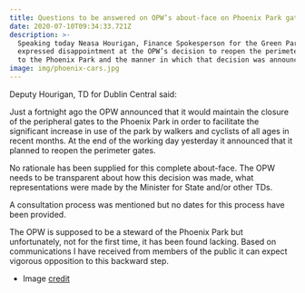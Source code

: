 ```yaml
---
title: Questions to be answered on OPW’s about-face on Phoenix Park gate closures
date: 2020-07-10T09:34:33.721Z
description: >-
  Speaking today Neasa Hourigan, Finance Spokesperson for the Green Party,
  expressed disappointment at the OPW’s decision to reopen the perimeter gates
  to the Phoenix Park and the manner in which that decision was announced. 
image: img/phoenix-cars.jpg
---
```

Deputy Hourigan, TD for Dublin Central said:

Just a fortnight ago the OPW announced that it would maintain the closure of the peripheral gates to the Phoenix Park in order to facilitate the significant increase in use of the park by walkers and cyclists of all ages in recent months.
At the end of the working day yesterday it announced that it planned to reopen the perimeter gates. 

No rationale has been supplied for this complete about-face. The OPW needs to be transparent about how this decision was made, what representations were made by the Minister for State and/or other TDs.

A consultation process was mentioned but no dates for this process have been provided.

The OPW is supposed to be a steward of the Phoenix Park but unfortunately, not  for the first time, it has been found lacking.  Based on communications I have received from members of the public it can expect vigorous opposition to this backward step.

* Image [credit](https://twitter.com/OisinOhAlmhain/status/1141383868056047617)
